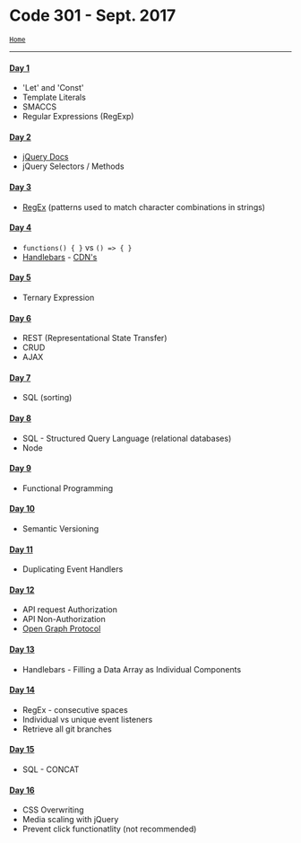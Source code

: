 # Code 301 - Sept. 2017
<a href="../README.md">`Home`</a>
<hr>

#### <a href="LJ-code301-day1.md">Day 1</a>
- 'Let' and 'Const'
- Template Literals
- SMACCS
- Regular Expressions (RegExp)

#### <a href="LJ-code301-day2.md">Day 2</a>
- <a href="http://jquery.com/download">jQuery Docs</a>
- jQuery Selectors / Methods

#### <a href="LJ-code301-day3.md">Day 3</a>
- <a href="https://developer.mozilla.org/en-US/docs/Web/JavaScript/Guide/Regular_Expressions">RegEx</a> (patterns used to match character combinations in strings)

#### <a href="LJ-code301-day4.md">Day 4</a>
- `functions() { }` vs `() => { }`
- <a href="http://handlebarsjs.com">Handlebars</a> - <a href="https://cdnjs.com/libraries/handlebars.js">CDN's</a>

#### <a href="LJ-code301-day5.md">Day 5</a>
- Ternary Expression

#### <a href="LJ-code301-day6.md">Day 6</a>
- REST (Representational State Transfer)
- CRUD
- AJAX

#### <a href="LJ-code301-day7.md">Day 7</a>
- SQL (sorting)

#### <a href="LJ-code301-day8.md">Day 8</a>
- SQL - Structured Query Language (relational databases)
- Node

#### [Day 9](LJ-code301-day9.md)
- Functional Programming

#### [Day 10](LJ-code301-day10.md)
- Semantic Versioning

#### [Day 11](LJ-code301-day11.md)
- Duplicating Event Handlers

#### [Day 12](LJ-code301-day12.md)
- API request Authorization
- API Non-Authorization
- [Open Graph Protocol](http://ogp.me/)

#### [Day 13](LJ-code301-day13.md)
- Handlebars - Filling a Data Array as Individual Components

#### [Day 14](LJ-code301-day14.md)
- RegEx - consecutive spaces
- Individual vs unique event listeners
- Retrieve all git branches

#### [Day 15](LJ-code301-day15.md)
- SQL - CONCAT

#### [Day 16](LJ-code301-day16.md)
- CSS Overwriting
- Media scaling with jQuery
- Prevent click functionatlity (not recommended)
